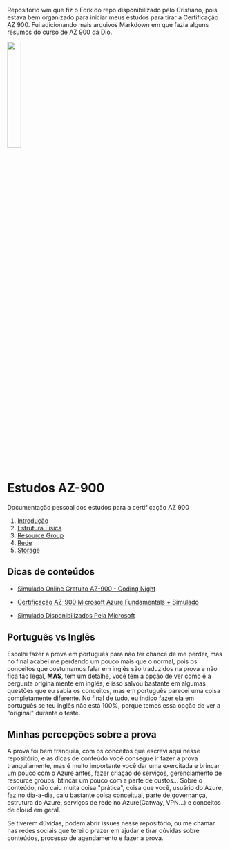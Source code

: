 Repositório wm que fiz o Fork do repo disponibilizado pelo Cristiano, pois estava bem organizado para iniciar meus estudos para tirar a Certificação AZ 900. Fui adicionando mais arquivos Markdown em que fazia alguns resumos do curso de AZ 900 da Dio. 


<img src="https://images.credly.com/images/be8fcaeb-c769-4858-b567-ffaaa73ce8cf/image.png" width="25%"/>

# Estudos AZ-900 

Documentação pessoal dos estudos para a certificação AZ 900

1. [Introdução](./1-Introducao/Readme.md)
1. [Estrutura Física](./2-EstruturaFisica/Readme.md)
1. [Resource Group](./3-ResouceGroup/Readme.md)
1. [Rede](./4-Rede/Readme.md)
1. [Storage](./5-Storage/Readme.md)


## Dicas de conteúdos

- [Simulado Online Gratuito AZ-900 - Coding Night](https://youtu.be/5ZZq54iQkS0)

- [Certificação AZ-900 Microsoft Azure Fundamentals + Simulado](https://www.udemy.com/course/az-900-preparacao-para-o-exame-microsoft-azure-fundamentals)

- [Simulado Disponibilizados Pela Microsoft](https://learn.microsoft.com/en-us/certifications/practice-assessments-for-microsoft-certifications)


## Português vs Inglês

Escolhi fazer a prova em português para não ter chance de me perder, mas no final acabei me perdendo um pouco mais que o normal, pois os conceitos que costumamos falar em inglês são traduzidos na prova e não fica tão legal, **MAS**, tem um detalhe, você tem a opção de ver como é a pergunta originalmente em inglês, e isso salvou bastante em algumas questões que eu sabia os conceitos, mas em português parecei uma coisa completamente diferente. No final de tudo, eu indico fazer ela em português se teu inglês não está 100%, porque temos essa opção de ver a "original" durante o teste.

## Minhas percepções sobre a prova

A prova foi bem tranquila, com os conceitos que escrevi aqui nesse repositório, e as dicas de conteúdo você consegue ir fazer a prova tranquilamente, mas é muito importante você dar uma exercitada e brincar um pouco com o Azure antes, fazer criação de serviços, gerenciamento de resource groups, btincar um pouco com a parte de custos... Sobre o conteúdo, não caiu muita coisa "prática", coisa que você, usuário do Azure, faz no dia-a-dia, caiu bastante coisa conceitual, parte de governança, estrutura do Azure, serviços de rede no Azure(Gatway, VPN...) e conceitos de cloud em geral.

Se tiverem dúvidas, podem abrir issues nesse repositório, ou me chamar nas redes sociais que terei o prazer em ajudar e tirar dúvidas sobre conteúdos, processo de agendamento e fazer a prova.
